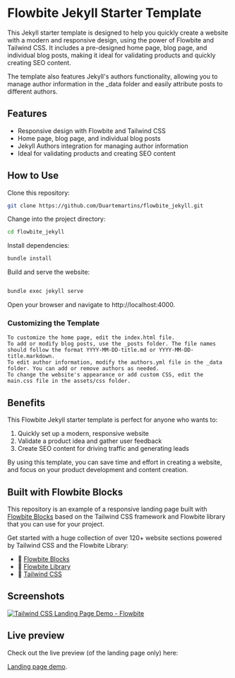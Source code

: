 # Flowbite Jekyll Starter Template

This Jekyll starter template is designed to help you quickly create a website with a modern and responsive design, using the power of Flowbite and Tailwind CSS. It includes a pre-designed home page, blog page, and individual blog posts, making it ideal for validating products and quickly creating SEO content.

The template also features Jekyll's authors functionality, allowing you to manage author information in the \_data folder and easily attribute posts to different authors.

## Features

- Responsive design with Flowbite and Tailwind CSS
- Home page, blog page, and individual blog posts
- Jekyll Authors integration for managing author information
- Ideal for validating products and creating SEO content

## How to Use

Clone this repository:

```bash
git clone https://github.com/Duartemartins/flowbite_jekyll.git
```

Change into the project directory:

```bash
cd flowbite_jekyll
```

Install dependencies:

```bash
bundle install
```

Build and serve the website:

```bash

bundle exec jekyll serve
```

Open your browser and navigate to http://localhost:4000.

### Customizing the Template

    To customize the home page, edit the index.html file.
    To add or modify blog posts, use the _posts folder. The file names should follow the format YYYY-MM-DD-title.md or YYYY-MM-DD-title.markdown.
    To edit author information, modify the authors.yml file in the _data folder. You can add or remove authors as needed.
    To change the website's appearance or add custom CSS, edit the main.css file in the assets/css folder.

## Benefits

This Flowbite Jekyll starter template is perfect for anyone who wants to:

1. Quickly set up a modern, responsive website
2. Validate a product idea and gather user feedback
3. Create SEO content for driving traffic and generating leads

By using this template, you can save time and effort in creating a website, and focus on your product development and content creation.

## Built with Flowbite Blocks

This repository is an example of a responsive landing page built with [Flowbite Blocks](https://flowbite.com/blocks/) based on the Tailwind CSS framework and Flowbite library that you can use for your project.

Get started with a huge collection of over 120+ website sections powered by Tailwind CSS and the Flowbite Library:

- 🔗 [Flowbite Blocks](https://flowbite.com/blocks/)
- 🔗 [Flowbite Library](https://flowbite.com/docs/getting-started/introduction/)
- 🔗 [Tailwind CSS](https://tailwindcss.com/)

## Screenshots

<a href="[http://google.com.au/](https://themesberg.github.io/tailwind-landing-page/)" rel="some text">![Tailwind CSS Landing Page Demo - Flowbite](https://flowbite.s3.amazonaws.com/github/screenshot.png)</a>

## Live preview

Check out the live preview (of the landing page only) here:

[Landing page demo](https://themesberg.github.io/tailwind-landing-page/).
